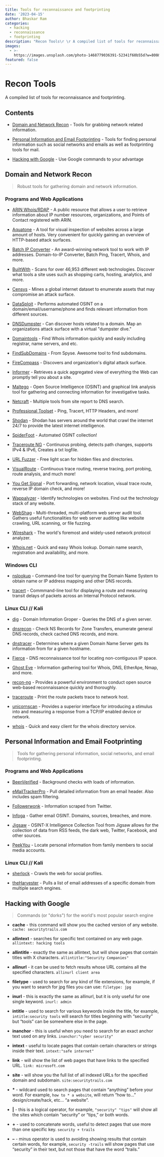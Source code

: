 ```yaml
---
title: Tools for reconnaissance and footprinting
date: '2023-04-15'
author: Bhaskar Ram
categories:
  - hacking
  - reconnaissance
  - footprinting
description: "Recon Tools\r \r A compiled list of tools for reconnaissance and footprinting.\r \r Contents\r \r  Domain and Network Recon - Tools for grabbing network rel..."
images:
  - >-
    https://images.unsplash.com/photo-1468779036391-52341f60b55d?w=800&h=450&fit=crop
featured: false
---
```

 

# Recon Tools

A compiled list of tools for reconnaissance and footprinting.

## Contents

* [Domain and Network Recon](#Domain-and-Network-Recon) - Tools for grabbing network related information.

* [Personal Information and Email Footprinting](#Personal-Information-and-Email-Footprinting) - Tools for finding personal information such as social networks and emails as well as footprinting tools for mail.

* [Hacking with Google](#Hacking-with-Google) - Use Google commands to your advantage

## Domain and Network Recon
> Robust tools for gathering domain and network information.

### Programs and Web Applications

* [ARIN Whois/RDAP](https://arin.net/about/welcom/region) - A public resource that allows a user to retrieve information about IP number resources, organizations, and Points of Contact registered with ARIN.

* [Aquatone](https://github.com/michenriksen/aquatone) - A tool for visual inspection of websites across a large amount of hosts. Very convenient for quickly gaining an overview of HTTP-based attack surfaces.

* [Batch IP Converter](http://sabsoft.com) - An award-winning network tool to work with IP addresses. Domain-to-IP Converter, Batch Ping, Tracert, Whois, and more.

* [BuiltWith](https://builtwith.com) - Scans for over 46,953 different web technologies. Discover what tools a site uses such as shopping carts, hosting, analytics, and more.

* [Censys](https://censys.io) - Mines a global internet dataset to enumerate assets that may compromise an attack surface.

* [DataSploit](https://github.com/DataSploit/datasploit) - Performs automated OSINT on a domain/email/username/phone and finds relevant information from different sources.

* [DNSDumpster](https://dnsdumpster.com) - Can discover hosts related to a domain. Map an organizations attack surface with a virtual "dumpster dive."

* [Domaintools](https://whois.domaintools.com) - Find Whois information quickly and easily including registrar, name servers, and etc.

* [FindSubDomains](https://findsubdomains.com) - From Spyse. Awesome tool to find subdomains.

* [FireCompass](https://firecompass.com) - Discovers and organization's digital attack surface.

* [Informer](https://website.informer.com/) - Retrieves a quick aggregated view of everything the Web can promptly tell you about a site.

* [Maltego](https://maltego.com) - Open Source Intelligence (OSINT) and graphical link analysis tool for gathering and connecting information for investigative tasks.

* [Netcraft](https://netcraft.com) - Multiple tools from site report to DNS search.

* [Professional Toolset](https://network-tools.com) - Ping, Tracert, HTTP Headers, and more!

* [Shodan](https://shodan.io) - Shodan has servers around the world that crawl the internet 24/7 to provide the latest internet intelligence.

* [SpiderFoot](https://www.spiderfoot.net/) - Automated OSINT collection!

* [Traceroute NG](https://solarwinds.com/free-tools/traceroute-ng) - Continuous probing, detects path changes, supports IPv4 & IPv6, Creates a txt logfile.

* [URL Fuzzer](https://pentest-tools.com/website-vulnerability-scanning/discover-hidden-directories-and-files#) - Free light scan for hidden files and directories.

* [VisualRoute](http://www.visualroute.com) - Continuous trace routing, reverse tracing, port probing, route analysis, and much more!

* [You Get Signal](https://yougetsignal.com) - Port forwarding, network location, visual trace route, reverse IP domain check, and more!

* [Wappalyzer](https://www.wappalyzer.com) - Identify technologies on websites. Find out the technology stack of any website.

* [WebShag](https://github.com/wereallfeds/webshag) - Multi-threaded, multi-platform web server audit tool. Gathers useful functionalities for web server auditing like website crawling, URL scanning, or file fuzzing.

* [Wireshark](https://wireshark.org) - The world's foremost and widely-used network protocol analyzer.

* [Whois.net](https://whois.net) - Quick and easy Whois lookup. Domain name search, registration and availability, and more.

### Windows CLI

* [nslookup](https://docs.microsoft.com/en-us/windows-server/administration/windows-commands/nslookup) - Command-line tool for querying the Domain Name System to obtain name or IP address mapping and other DNS records.

* [tracert](https://docs.microsoft.com/en-us/windows-server/administration/windows-commands/tracert) - Commmand-line tool for displaying a route and measuring transit delays of packets across an Internal Protocol network.

### Linux CLI // Kali

* [dig](https://linuxhandbook.com/dig-command/) - Domain Information Groper - Queries the DNS of a given server.

* [dnsrecon](https://tools.kali.org/information-gathering/dnsrecon) - Check NS Records for Zone Transfers, enumerate general DNS records, check cached DNS records, and more.

* [dnstracer](https://tools.kali.org/information-gathering/dnstracer) - Determines where a given Domain Name Server gets its information from for a given hostname.

* [Fierce](https://github.com/mschwager/fierce) - DNS reconnaissance tool for locating non-contiguous IP space.

* [Ghost Eye](https://github.com/BullsEye0/ghost_eye) - Information gathering tool for Whois, DNS, EtherApe, Nmap, and more.

* [recon-ng](https://github.com/lanmaster53/recon-ng) - Provides a powerful environment to conduct open source web-based reconnaissance quickly and thoroughly.

* [traceroute](https://www.commandlinux.com/man-page/man1/traceroute.db.1.html) - Print the route packets trace to network host.

* [unicornscan](https://tools.kali.org/information-gathering/unicornscan) - Provides a superior interface for introducing a stimulus into and measuring a response from a TCP/IP enabled device or network.

* [whois](https://www.commandlinux.com/man-page/man1/whois.1.html) - Quick and easy client for the whois directory service.

## Personal Information and Email Footprinting
> Tools for gathering personal information, social networks, and email footprinting.

### Programs and Web Applications

* [BeenVerified](https://beenverified.com) - Background checks with loads of information.

* [eMailTrackerPro](https://emailtrackerpro.com) - Pull detailed information from an email header. Also includes spam filtering.

* [Followerwonk](https://followerwonk.com) - Information scraped from Twitter.

* [Infoga](https://github.com/m4ll0k/infoga) - Gather email OSINT. Domains, sources, breaches, and more.

* [Jigsaw](https://www.jigsawsecurityenterprise.com/) - OSINT-X Intelligence Collection Tool from Jigsaw allows for the collection of data from RSS feeds, the dark web, Twitter, Facebook, and other sources.

* [PeekYou](https://peekyou.com) - Locate personal information from family members to social media accounts.

### Linux CLI // Kali  

* [sherlock](https://github.com/sherlock-project/sherlock) - Crawls the web for social profiles.

* [theHarvester](https://tools.kali.org/information-gathering/theharvester) - Pulls a list of email addresses of a specific domain from multiple search engines.

## Hacking with Google
> Commands (or "dorks") for the world's most popular search engine

* __cache__ - this command will show you the cached version of any website.
`cache: securitytrails.com`

* __allintext__ - searches for specific text contained on any web page.
`allintext: hacking tools`

* __allintitle__ - exactly the same as allintext, but will show pages that contain titles with X characters.
`allintitle:"Security Companies"`

* __allinurl__ - it can be used to fetch results whose URL contains all the specified characters.
`allinurl client area`

* __filetype__ - used to search for any kind of file extensions, for example, if you want to search for jpg files you can use:
`filetype: jpg`

* __inurl__ - this is exactly the same as allinurl, but it is only useful for one single keyword.
`inurl: admin`

* __intitle__ - used to search for various keywords inside the title, for example,
`intitle:security tools` will search for titles beginning with “security” but “tools” can be somewhere else in the page.

* __inanchor__ - this is useful when you need to search for an exact anchor text used on any links.
`inanchor:"cyber security"`

* __intext__ - useful to locate pages that contain certain characters or strings inside their text.
`intext:"safe internet"`

* __link__ - will show the list of web pages that have links to the specified URL.
`link: microsoft.com`

* __site__ - will show you the full list of all indexed URLs for the specified domain and subdomain.
`site:securitytrails.com`

* __*__ - wildcard used to search pages that contain “anything” before your word.
For example, `how to * a website`, will return “how to…” design/create/hack, etc… “a website”.

* __|__ - this is a logical operator, for example, `"security" "tips"` will show all the sites which contain “security” or “tips,” or both words.

* __+__ - used to concatenate words, useful to detect pages that use more than one specific key.
`security + trails`

* __–__ - minus operator is used to avoiding showing results that contain certain words, for example, `security -trails` will show pages that use “security” in their text, but not those that have the word “trails.”
